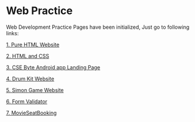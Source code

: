 # Web Practice

Web Development Practice
Pages have been initialized, Just go to following links:

<a href="https://pradyum619.github.io/web/html/">1. Pure HTML Website</a>

<a href="https://pradyum619.github.io/web/htmlCss/">2. HTML and CSS</a>

<a href="https://pradyum619.github.io/web/cseByteLandingPage/">3. CSE Byte Android app Landing Page</a>

<a href="https://pradyum619.github.io/web/drumKit/">4. Drum Kit Website</a>

<a href="https://pradyum619.github.io/web/simonGame/">5. Simon Game Website</a>

<a href="https://pradyum619.github.io/web/FormValidator/">6. Form Validator</a>

<a href="https://pradyum619.github.io/web/MovieSeatBooking/">7. MovieSeatBooking</a>



